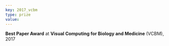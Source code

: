 ```yaml
---
key: 2017_vcbm
type: prize
value:
---
```

**Best Paper Award** at **Visual Computing for Biology and Medicine** (VCBM), 2017